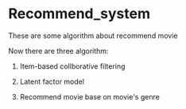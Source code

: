 # Recommend_system
These are some algorithm about recommend movie

Now there are three algorithm:
1. Item-based collborative filtering

2. Latent factor model

3. Recommend movie base on movie's genre
